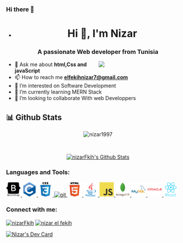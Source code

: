 ### Hi there 👋

- <h1 align="center">Hi 👋, I'm Nizar</h1>
<h3 align="center">A passionate Web developer from Tunisia</h3>
   <img align="right" src="https://user-images.githubusercontent.com/63050133/156676671-d5b2e362-97d4-4404-9447-dd71ddfea82f.gif" width = 250px/>

- 💬 Ask me about **html,Css and javaScript**
- 📫 How to reach me **elfekihnizar7@gmail.com**
- 👀 I’m interested on Software Development
- 🌱 I’m currently learning MERN Stack
- 💞️ I’m looking to collaborate With web Developpers

## 📊 Github Stats
<p align="center"><img src="https://github-readme-streak-stats.herokuapp.com/?user=NizarFkih&theme=tokyonight_duo" alt="nizar1997" /></p>
  <br/>
  <p align="center">
    <a href="https://github.com/anuraghazra/github-readme-stats">
	    <img alt="nizarFkih's Github Stats" src="https://github-readme-stats.vercel.app/api?username=nizarFkih&show_icons=true&count_private=true&locale=en&theme=tokyonight&layout=compact" height="230px"/></a>
	  
<h3 align="left">Languages and Tools:</h3>
<p align="left"> <a href="https://getbootstrap.com" target="_blank" rel="noreferrer"> <img src="https://raw.githubusercontent.com/devicons/devicon/master/icons/bootstrap/bootstrap-plain-wordmark.svg" alt="bootstrap" width="40" height="40"/> </a> <a href="https://www.cprogramming.com/" target="_blank" rel="noreferrer"> <img src="https://raw.githubusercontent.com/devicons/devicon/master/icons/c/c-original.svg" alt="c" width="40" height="40"/> </a> <a href="https://www.w3schools.com/css/" target="_blank" rel="noreferrer"> <img src="https://raw.githubusercontent.com/devicons/devicon/master/icons/css3/css3-original-wordmark.svg" alt="css3" width="40" height="40"/> </a> <a href="https://git-scm.com/" target="_blank" rel="noreferrer"> <img src="https://www.vectorlogo.zone/logos/git-scm/git-scm-icon.svg" alt="git" width="40" height="40"/> </a> <a href="https://www.w3.org/html/" target="_blank" rel="noreferrer"> <img src="https://raw.githubusercontent.com/devicons/devicon/master/icons/html5/html5-original-wordmark.svg" alt="html5" width="40" height="40"/> </a> <a href="https://www.java.com" target="_blank" rel="noreferrer"> <img src="https://raw.githubusercontent.com/devicons/devicon/master/icons/java/java-original.svg" alt="java" width="40" height="40"/> </a> <a href="https://developer.mozilla.org/en-US/docs/Web/JavaScript" target="_blank" rel="noreferrer"> <img src="https://raw.githubusercontent.com/devicons/devicon/master/icons/javascript/javascript-original.svg" alt="javascript" width="40" height="40"/> </a> <a href="https://www.mongodb.com/" target="_blank" rel="noreferrer"> <img src="https://raw.githubusercontent.com/devicons/devicon/master/icons/mongodb/mongodb-original-wordmark.svg" alt="mongodb" width="40" height="40"/> </a> <a href="https://www.mysql.com/" target="_blank" rel="noreferrer"> <img src="https://raw.githubusercontent.com/devicons/devicon/master/icons/mysql/mysql-original-wordmark.svg" alt="mysql" width="40" height="40"/> </a> <a href="https://www.oracle.com/" target="_blank" rel="noreferrer"> <img src="https://raw.githubusercontent.com/devicons/devicon/master/icons/oracle/oracle-original.svg" alt="oracle" width="40" height="40"/> </a> <a href="https://reactjs.org/" target="_blank" rel="noreferrer"> <img src="https://raw.githubusercontent.com/devicons/devicon/master/icons/react/react-original-wordmark.svg" alt="react" width="40" height="40"/> </a> </p>
<h3 align="left">Connect with me:</h3>
<p align="left">
<a href="https://codepen.io/nizar199" target="blank"><img align="center" src="https://raw.githubusercontent.com/rahuldkjain/github-profile-readme-generator/master/src/images/icons/Social/codepen.svg" alt="nizarFkih" height="30" width="40" /></a>
<a href="https://linkedin.com/in/nizar el fekih" target="blank"><img align="center" src="https://raw.githubusercontent.com/rahuldkjain/github-profile-readme-generator/master/src/images/icons/Social/linked-in-alt.svg" alt="nizar el fekih" height="30" width="40" /></a>
</p>
<a href="https://app.daily.dev/NizarFekih"><img src="https://api.daily.dev/devcards/a86948c918d440c39305c3ae49e7b783.png?r=qre" width="400" alt="Nizar's Dev Card"/></a>
